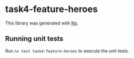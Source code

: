 # task4-feature-heroes

This library was generated with [Nx](https://nx.dev).

## Running unit tests

Run `nx test task4-feature-heroes` to execute the unit tests.
